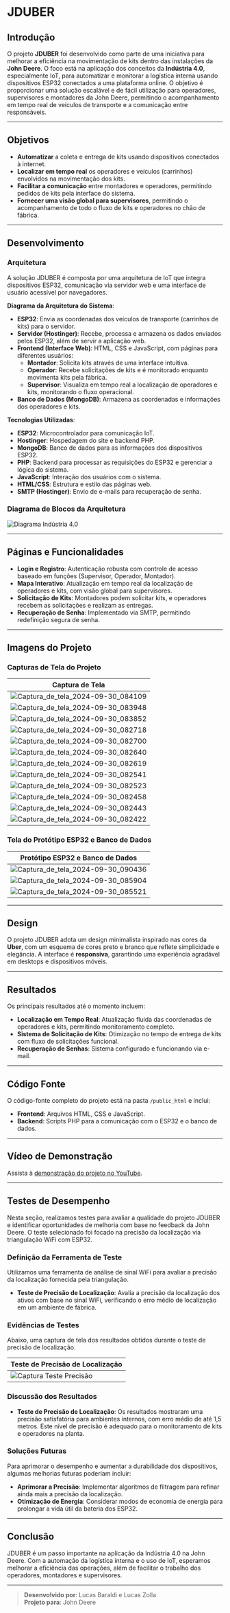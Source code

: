 # JDUBER

## Introdução

O projeto **JDUBER** foi desenvolvido como parte de uma iniciativa para melhorar a eficiência na movimentação de kits dentro das instalações da **John Deere**. O foco está na aplicação dos conceitos da **Indústria 4.0**, especialmente IoT, para automatizar e monitorar a logística interna usando dispositivos ESP32 conectados a uma plataforma online. O objetivo é proporcionar uma solução escalável e de fácil utilização para operadores, supervisores e montadores da John Deere, permitindo o acompanhamento em tempo real de veículos de transporte e a comunicação entre responsáveis.

---

## Objetivos

- **Automatizar** a coleta e entrega de kits usando dispositivos conectados à internet.
- **Localizar em tempo real** os operadores e veículos (carrinhos) envolvidos na movimentação dos kits.
- **Facilitar a comunicação** entre montadores e operadores, permitindo pedidos de kits pela interface do sistema.
- **Fornecer uma visão global para supervisores**, permitindo o acompanhamento de todo o fluxo de kits e operadores no chão de fábrica.

---

## Desenvolvimento

### Arquitetura

A solução JDUBER é composta por uma arquitetura de IoT que integra dispositivos ESP32, comunicação via servidor web e uma interface de usuário acessível por navegadores. 

**Diagrama da Arquitetura do Sistema**:
- **ESP32**: Envia as coordenadas dos veículos de transporte (carrinhos de kits) para o servidor.
- **Servidor (Hostinger)**: Recebe, processa e armazena os dados enviados pelos ESP32, além de servir a aplicação web.
- **Frontend (Interface Web)**: HTML, CSS e JavaScript, com páginas para diferentes usuários:
  - **Montador**: Solicita kits através de uma interface intuitiva.
  - **Operador**: Recebe solicitações de kits e é monitorado enquanto movimenta kits pela fábrica.
  - **Supervisor**: Visualiza em tempo real a localização de operadores e kits, monitorando o fluxo operacional.
- **Banco de Dados (MongoDB)**: Armazena as coordenadas e informações dos operadores e kits.

**Tecnologias Utilizadas**:
- **ESP32**: Microcontrolador para comunicação IoT.
- **Hostinger**: Hospedagem do site e backend PHP.
- **MongoDB**: Banco de dados para as informações dos dispositivos ESP32.
- **PHP**: Backend para processar as requisições do ESP32 e gerenciar a lógica do sistema.
- **JavaScript**: Interação dos usuários com o sistema.
- **HTML/CSS**: Estrutura e estilo das páginas web.
- **SMTP (Hostinger)**: Envio de e-mails para recuperação de senha.

### Diagrama de Blocos da Arquitetura

![Diagrama Indústria 4.0](https://github.com/user-attachments/assets/217c3e4e-eba4-4659-b6fb-0a32f54ea2ad)

---

## Páginas e Funcionalidades

- **Login e Registro**: Autenticação robusta com controle de acesso baseado em funções (Supervisor, Operador, Montador).
- **Mapa Interativo**: Atualização em tempo real da localização de operadores e kits, com visão global para supervisores.
- **Solicitação de Kits**: Montadores podem solicitar kits, e operadores recebem as solicitações e realizam as entregas.
- **Recuperação de Senha**: Implementado via SMTP, permitindo redefinição segura de senha.

---

## Imagens do Projeto

### Capturas de Tela do Projeto

| Captura de Tela |
| --- |
| ![Captura_de_tela_2024-09-30_084109](https://github.com/user-attachments/assets/ee61cfea-d762-4453-a948-21f67677a715) |
| ![Captura_de_tela_2024-09-30_083948](https://github.com/user-attachments/assets/1b441dbe-8113-4d9c-956b-596eabe44a14) |
| ![Captura_de_tela_2024-09-30_083852](https://github.com/user-attachments/assets/ac5a0dba-8147-4be9-8d94-2025bb5239a6) |
| ![Captura_de_tela_2024-09-30_082718](https://github.com/user-attachments/assets/3d7e6e2f-a876-4cdd-a26d-b0b353c24236) |
| ![Captura_de_tela_2024-09-30_082700](https://github.com/user-attachments/assets/d7d21742-3498-40fe-8f57-6bb430c5e512) |
| ![Captura_de_tela_2024-09-30_082640](https://github.com/user-attachments/assets/c7e65916-e750-4aff-b0f7-af49484d7bc6) |
| ![Captura_de_tela_2024-09-30_082619](https://github.com/user-attachments/assets/811448fc-55ae-471c-afff-1173e9f34043) |
| ![Captura_de_tela_2024-09-30_082541](https://github.com/user-attachments/assets/3204694e-ba27-4b4c-8834-6eff3c70586f) |
| ![Captura_de_tela_2024-09-30_082523](https://github.com/user-attachments/assets/bddd4290-ffbd-48b4-9664-e8f26e8bb82d) |
| ![Captura_de_tela_2024-09-30_082458](https://github.com/user-attachments/assets/288b2461-c153-460f-9c9a-f223a40f228b) |
| ![Captura_de_tela_2024-09-30_082443](https://github.com/user-attachments/assets/91a32411-684a-4c8b-b4d8-f341374c71a7) |
| ![Captura_de_tela_2024-09-30_082422](https://github.com/user-attachments/assets/7c369ec1-af29-4395-9a5f-918deedb882d) |

### Tela do Protótipo ESP32 e Banco de Dados

| Protótipo ESP32 e Banco de Dados |
| --- |
| ![Captura_de_tela_2024-09-30_090436](https://github.com/user-attachments/assets/c09d51c3-e9f1-408a-a003-3af42fc74e93) |
| ![Captura_de_tela_2024-09-30_085904](https://github.com/user-attachments/assets/4382f03e-7a11-4532-8e0a-60fe8942b7b7) |
| ![Captura_de_tela_2024-09-30_085521](https://github.com/user-attachments/assets/e453e0ac-7a9e-4e20-a1e3-ce613214bdb6) |

---

## Design

O projeto JDUBER adota um design minimalista inspirado nas cores da **Uber**, com um esquema de cores preto e branco que reflete simplicidade e elegância. A interface é **responsiva**, garantindo uma experiência agradável em desktops e dispositivos móveis.

---

## Resultados

Os principais resultados até o momento incluem:

- **Localização em Tempo Real**: Atualização fluida das coordenadas de operadores e kits, permitindo monitoramento completo.
- **Sistema de Solicitação de Kits**: Otimização no tempo de entrega de kits com fluxo de solicitações funcional.
- **Recuperação de Senhas**: Sistema configurado e funcionando via e-mail.

---

## Código Fonte

O código-fonte completo do projeto está na pasta `/public_html` e inclui:

- **Frontend**: Arquivos HTML, CSS e JavaScript.
- **Backend**: Scripts PHP para a comunicação com o ESP32 e o banco de dados.

---

## Vídeo de Demonstração

Assista à [demonstração do projeto no YouTube](https://www.youtube.com/watch?v=jGpozfe2yeo).

---

## Testes de Desempenho

Nesta seção, realizamos testes para avaliar a qualidade do projeto JDUBER e identificar oportunidades de melhoria com base no feedback da John Deere. O teste selecionado foi focado na precisão da localização via triangulação WiFi com ESP32.

### Definição da Ferramenta de Teste

Utilizamos uma ferramenta de análise de sinal WiFi para avaliar a precisão da localização fornecida pela triangulação.

- **Teste de Precisão de Localização**: Avalia a precisão da localização dos ativos com base no sinal WiFi, verificando o erro médio de localização em um ambiente de fábrica.

### Evidências de Testes

Abaixo, uma captura de tela dos resultados obtidos durante o teste de precisão de localização.

| Teste de Precisão de Localização |
| --- |
| ![Captura Teste Precisão](https://github.com/user-attachments/assets/d83731db-19d0-4838-b79e-01552f40d893) |

### Discussão dos Resultados

- **Teste de Precisão de Localização**: Os resultados mostraram uma precisão satisfatória para ambientes internos, com erro médio de até 1,5 metros. Este nível de precisão é adequado para o monitoramento de kits e operadores na planta.

### Soluções Futuras

Para aprimorar o desempenho e aumentar a durabilidade dos dispositivos, algumas melhorias futuras poderiam incluir:

- **Aprimorar a Precisão**: Implementar algoritmos de filtragem para refinar ainda mais a precisão da localização.
- **Otimização de Energia**: Considerar modos de economia de energia para prolongar a vida útil da bateria dos ESP32.

---

## Conclusão

JDUBER é um passo importante na aplicação da Indústria 4.0 na John Deere. Com a automação da logística interna e o uso de IoT, esperamos melhorar a eficiência das operações, além de facilitar o trabalho dos operadores, montadores e supervisores.

---

> **Desenvolvido por**: Lucas Baraldi e Lucas Zolla  
> **Projeto para**: John Deere
